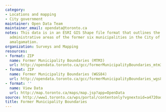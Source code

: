 ```yaml
---
category:
- Locations and mapping
- City government
maintainer: Open Data Team
maintainer_email: opendata@toronto.ca
notes: This data is in an ESRI GIS Shape file format that outlines the geographical
  administrative areas of the former six municipalities in the City of Toronto pre
  amalgamation.
organization: Surveys and Mapping
resources:
- format: ZIP
  name: Former Municipality Boundaries (MTM3)
  url: http://opendata.toronto.ca/gcc/formerMunicipalityBoundaries_mtm3.zip
- format: ZIP
  name: Former Municipality Boundaries (WGS84)
  url: http://opendata.toronto.ca/gcc/formerMunicipalityBoundaries_wgs84.zip
- format: ''
  name: View Data
  url: http://map.toronto.ca/maps/map.jsp?app=OpenData
source: http://www1.toronto.ca/wps/portal/contentonly?vgnextoid=a4720ad4e4030410VgnVCM10000071d60f89RCRD&vgnextchannel=1a66e03bb8d1e310VgnVCM10000071d60f89RCRD
title: Former Municipality Boundaries
---
```

